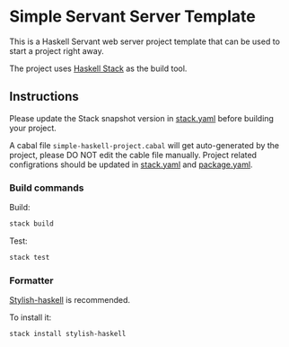 # Simple Servant Server Template
This is a Haskell Servant web server project template that can be used to start a project right away.

The project uses [Haskell Stack] as the build tool.
## Instructions
Please update the Stack snapshot version in [stack.yaml] before building your project.

A cabal file `simple-haskell-project.cabal` will get auto-generated by the project, please DO NOT edit the cable file manually. Project related configrations should be updated in [stack.yaml](stack.yaml) and [package.yaml](package.yaml).

### Build commands
Build:
```sh
stack build
```

Test:
```sh
stack test
```

### Formatter
[Stylish-haskell] is recommended.

To install it:
```sh
stack install stylish-haskell
```

[Haskell Stack]: https://docs.haskellstack.org/en/stable/README/
[stack.yaml]: https://github.com/bjing/simple-servant-server/blob/main/stack.yaml#L20
[Stylish-haskell]: https://github.com/haskell/stylish-haskell
